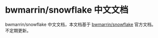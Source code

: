 # bwmarrin/snowflake 中文文档

bwmarrin/snowflake 中文文档，本文档基于 [bwmarrin/snowflake](https://github.com/bwmarrin/snowflake) 官方文档。不定期更新。
